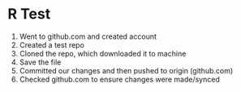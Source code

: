 # R Test

1. Went to github.com and created account
2. Created a test repo
3. Cloned the repo, which downloaded it to machine
4. Save the file
5. Committed our changes and then pushed to origin (github.com)
6. Checked github.com to ensure changes were made/synced
